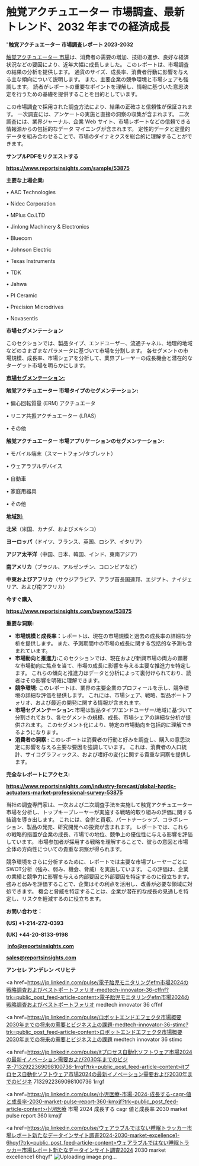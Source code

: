 # 触覚アクチュエーター 市場調査、最新トレンド、2032 年までの経済成長

"<strong>触覚アクチュエーター 市場調査レポート 2023-2032</strong>

<a href=https://www.reportsinsights.com/sample/53875>触覚アクチュエーター 市場</a>は、消費者の需要の増加、技術の進歩、良好な経済状況などの要因により、近年大幅に成長しました。 このレポートは、市場調査の結果の分析を提供します。 通貨のサイズ、成長率、消費者行動に影響を与える主な傾向について説明します。 また、主要企業の競争環境と市場シェアも強調します。 読者がレポートの重要なポイントを理解し、情報に基づいた意思決定を行うための基礎を提供することを目的としています。

この市場調査で採用された調査方法により、結果の正確さと信頼性が保証されます。 一次調査には、アンケートの実施と直接の洞察の収集が含まれます。 二次調査には、業界ジャーナル、企業 Web サイト、市場レポートなどの信頼できる情報源からの包括的なデータ マイニングが含まれます。 定性的データと定量的データを組み合わせることで、市場のダイナミクスを総合的に理解することができます。

<strong><b>サンプルPDFをリクエストする</b></strong>

<a href=https://www.reportsinsights.com/sample/53875><strong><u>https://www.reportsinsights.com/sample/53875</u></strong></a>

<strong>主要な上場企業:</strong>

• AAC Technologies

• Nidec Corporation

• MPlus Co.LTD

• Jinlong Machinery & Electronics

• Bluecom

• Johnson Electric

• Texas Instruments

• TDK

• Jahwa

• PI Ceramic

• Precision Microdrives

• Novasentis

<strong>市場セグメンテーション</strong>

このセクションでは、製品タイプ、エンドユーザー、流通チャネル、地理的地域などのさまざまなパラメータに基づいて市場を分割します。 各セグメントの市場規模、成長率、市場シェアを分析して、業界プレーヤーの成長機会と潜在的なターゲット市場を明らかにします。

<strong><u>市場セグメンテーション</u></strong><strong><u>:</u></strong>

<strong>触覚アクチュエーター 市場タイプのセグメンテーション:</strong>

• 偏心回転質量 (ERM) アクチュエータ

• リニア共振アクチュエーター (LRAS)

• その他

<strong>触覚アクチュエーター 市場アプリケーションのセグメンテーション:</strong>

• モバイル端末（スマートフォン/タブレット）

• ウェアラブルデバイス

• 自動車

• 家庭用器具

• その他

<strong><u>地域別</u></strong><strong><u>:</u></strong>

<strong>北米</strong>（米国、カナダ、およびメキシコ）

<strong>ヨーロッパ</strong>（ドイツ、フランス、英国、ロシア、イタリア）

<strong>アジア太平洋</strong>（中国、日本、韓国、インド、東南アジア）

<strong>南アメリカ</strong>（ブラジル、アルゼンチン、コロンビアなど）

<strong>中東およびアフリカ</strong>（サウジアラビア、アラブ首長国連邦、エジプト、ナイジェリア、および南アフリカ）

<strong>今すぐ購入</strong>

<a href=https://www.reportsinsights.com/buynow/53875><strong><u>https://www.reportsinsights.com/buynow/53875</u></strong></a>

<strong>重要な洞察:</strong>
<ul>
  <li><strong>市場規模と成長率：</strong>レポートは、現在の市場規模と過去の成長率の詳細な分析を提供します。 また、予測期間中の市場の成長に関する包括的な予測も含まれています。</li>
  <li><strong>市場動向と推進力:</strong>このセクションでは、現在および新興市場の両方の顕著な市場動向に焦点を当て、市場の成長に影響を与える主要な推進力を特定します。 これらの傾向と推進力はデータと分析によって裏付けられており、読者はその影響を明確に理解できます。</li>
  <li><strong>競争環境</strong>: このレポートは、業界の主要企業のプロフィールを示し、競争環境の詳細な評価を提供します。 これには、市場シェア、戦略、製品ポートフォリオ、および最近の開発に関する情報が含まれます。</li>
  <li><strong>市場セグメンテーション: </strong>市場は製品タイプ/エンドユーザー/地域に基づいて分割されており、各セグメントの規模、成長、市場シェアの詳細な分析が提供されます。 このセグメント化により、特定の市場動向を包括的に理解できるようになります。</li>
  <li><strong>消費者の洞察 : </strong>このレポートは消費者の行動と好みを調査し、購入の意思決定に影響を与える主要な要因を強調しています。 これは、消費者の人口統計、サイコグラフィックス、および嗜好の変化に関する貴重な洞察を提供します。</li>
</ul>
<strong>完全なレポートにアクセス:</strong>

<a href=https://www.reportsinsights.com/industry-forecast/global-haptic-actuators-market-professional-survey-53875><strong><u><b>https://www.reportsinsights.com/industry-forecast/global-haptic-actuators-market-professional-survey-53875</b></u></strong></a>

当社の調査専門家は、一次および二次調査手法を実施して触覚アクチュエーター市場を分析し、トップキープレーヤーが実施する戦略的取り組みの評価に関する結論を導き出します。 これには、合併と買収、パートナーシップ、コラボレーション、製品の発売、研究開発への投資が含まれます。 レポートでは、これらの戦略的措置が企業の成長、市場での地位、競争上の優位性に与える影響を評価しています。 市場参加者が採用する戦略を理解することで、彼らの意図と市場全体の方向性についての貴重な洞察が得られます。

競争環境をさらに分析するために、レポートでは主要な市場プレーヤーごとにSWOT分析（強み、弱み、機会、脅威）を実施しています。 この評価は、企業の業績と競争力に影響を与える内部要因と外部要因を特定するのに役立ちます。 強みと弱みを評価することで、企業はその利点を活用し、改善が必要な領域に対処できます。 機会と脅威を特定することは、企業が潜在的な成長の見通しを特定し、リスクを軽減するのに役立ちます。

<strong>お問い合わせ：</strong>

<strong>(US) +1-214-272-0393</strong>

<strong>(UK) +44-20-8133-9198</strong>

<strong> </strong><a href=info@reportsinsights.com><strong><u>info@reportsinsights.com</u></strong></a>

<a href=sales@reportsinsights.com><strong><u>sales@reportsinsights.com</u></strong></a>

<strong>アンセレ アンデレン ベリヒテ</strong>

<a href=https://jp.linkedin.com/pulse/電子胎児モニタリングefm市場2024の戦略調査およびベストポートフォリオ-medtech-innovator-36-cffnf?trk=public_post_feed-article-content>電子胎児モニタリングefm市場2024の戦略調査およびベストポートフォリオ medtech innovator 36 cffnf</a>

<a href=https://jp.linkedin.com/pulse/ロボットエンドエフェクタ市場概要2030年までの将来の需要とビジネス上の課題-medtech-innovator-36-stimc?trk=public_post_feed-article-content>ロボットエンドエフェクタ市場概要2030年までの将来の需要とビジネス上の課題 medtech innovator 36 stimc</a>

<a href=https://jp.linkedin.com/pulse/itプロセス自動化ソフトウェア市場2024の最新イノベーション需要および2030年までのビジネ-7132922369098100736-1rrgf?trk=public_post_feed-article-content>itプロセス自動化ソフトウェア市場2024の最新イノベーション需要および2030年までのビジネ 7132922369098100736 1rrgf</a>

<a href=https://jp.linkedin.com/pulse/小児医療-市場-2024-成長する-cagr-値と成長率-2030-market-pulse-report-360-kmxjf?trk=public_post_feed-article-content>小児医療 市場 2024 成長する cagr 値と成長率 2030 market pulse report 360 kmxjf</a>

<a href=https://jp.linkedin.com/pulse/ウェアラブルではない睡眠トラッカー市場レポート新たなデータインサイト調査2024-2030-market-excellence1-6hqyf?trk=public_post_feed-article-content>ウェアラブルではない睡眠トラッカー市場レポート新たなデータインサイト調査2024 2030 market excellence1 6hqyf</a>"
![Uploading image.png…]()
